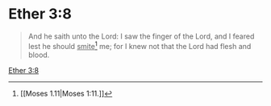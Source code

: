 # Ether 3:8

> And he saith unto the Lord: I saw the finger of the Lord, and I feared lest he should <u>smite</u>[^a] me; for I knew not that the Lord had flesh and blood.

[Ether 3:8](https://www.churchofjesuschrist.org/study/scriptures/bofm/ether/3?lang=eng&id=p8#p8)


[^a]: [[Moses 1.11|Moses 1:11.]]
